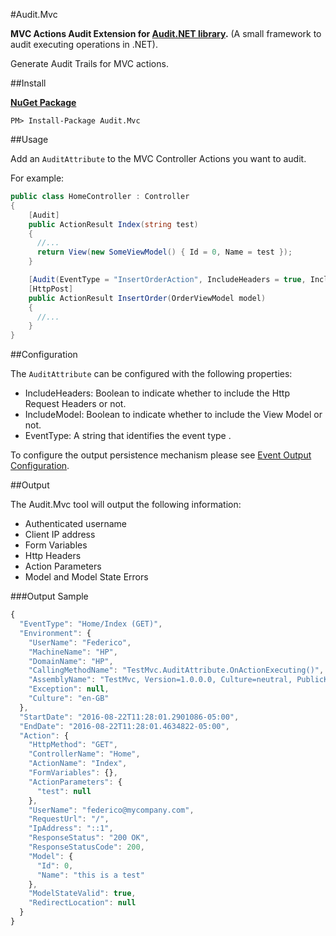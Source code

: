 #Audit.Mvc

**MVC Actions Audit Extension for [Audit.NET library](https://github.com/thepirat000/Audit.NET).** (A small framework to audit executing operations in .NET).

Generate Audit Trails for MVC actions.

##Install

**[NuGet Package](https://www.nuget.org/packages/Audit.Mvc/)**
```
PM> Install-Package Audit.Mvc
```

##Usage

Add an `AuditAttribute` to the MVC Controller Actions you want to audit.

For example:

```c#
public class HomeController : Controller
{
    [Audit]
    public ActionResult Index(string test)
    {
      //...
      return View(new SomeViewModel() { Id = 0, Name = test });
    }

    [Audit(EventType = "InsertOrderAction", IncludeHeaders = true, IncludeModel = true)]
    [HttpPost]
    public ActionResult InsertOrder(OrderViewModel model)
    {
      //...
    }
}
```

##Configuration

The `AuditAttribute` can be configured with the following properties:
- IncludeHeaders: Boolean to indicate whether to include the Http Request Headers or not.
- IncludeModel: Boolean to indicate whether to include the View Model or not.
- EventType: A string that identifies the event type .

To configure the output persistence mechanism please see [Event Output Configuration](https://github.com/thepirat000/Audit.NET/blob/master/README.md#event-output-configuration).

##Output

The Audit.Mvc tool will output the following information:

- Authenticated username
- Client IP address
- Form Variables
- Http Headers
- Action Parameters
- Model and Model State Errors

###Output Sample

```javascript
{
  "EventType": "Home/Index (GET)",
  "Environment": {
    "UserName": "Federico",
    "MachineName": "HP",
    "DomainName": "HP",
    "CallingMethodName": "TestMvc.AuditAttribute.OnActionExecuting()",
    "AssemblyName": "TestMvc, Version=1.0.0.0, Culture=neutral, PublicKeyToken=null",
    "Exception": null,
    "Culture": "en-GB"
  },
  "StartDate": "2016-08-22T11:28:01.2901086-05:00",
  "EndDate": "2016-08-22T11:28:01.4634822-05:00",
  "Action": {
    "HttpMethod": "GET",
    "ControllerName": "Home",
    "ActionName": "Index",
    "FormVariables": {},
    "ActionParameters": {
      "test": null
    },
    "UserName": "federico@mycompany.com",
    "RequestUrl": "/",
    "IpAddress": "::1",
    "ResponseStatus": "200 OK",
    "ResponseStatusCode": 200,
    "Model": {
      "Id": 0,
      "Name": "this is a test"
    },
    "ModelStateValid": true,
    "RedirectLocation": null
  }
}
```


